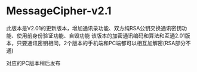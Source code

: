 # MessageCipher-v2.1

此版本是V2.01的更新版本，增加通讯录功能、双方纯RSA公钥交换通讯密钥功能、使用前身份验证功能、自毁功能
该版本的加密通讯编码和算法和互通2.01版本，只要通讯密钥相同，2个版本的手机端和PC端都可以相互加解密(RSA部分不通)

对应的PC版本稍后发布
